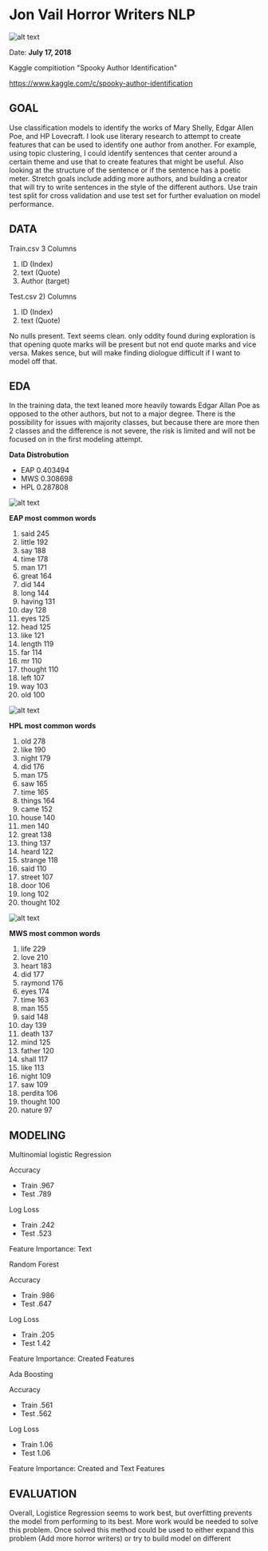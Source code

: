 # Jon Vail Horror Writers NLP
![alt text](https://github.com/jonmvail/JonVailPortfolio/blob/master/Horror_Writing_NLP/Images/free-vector-edgar-allen-poe-clip-art_105943_Edgar_Allen_Poe_clip_art_hight.png)

Date: **July 17, 2018**

Kaggle compitiotion "Spooky Author Identification"

https://www.kaggle.com/c/spooky-author-identification

## GOAL
Use classification models to identify the works of Mary Shelly, Edgar Allen Poe, and HP Lovecraft. I look use literary research to attempt to create features that can be used to identify one author from another. For example, using topic clustering, I could identify sentences that center around a certain theme and use that to create features that might be useful. Also looking at the structure of the sentence or if the sentence has a poetic meter. Stretch goals include adding more authors, and building a creator that will try to write sentences in the style of the different authors. Use train test split for cross validation and use test set for further evaluation on model performance.

## DATA

Train.csv
3 Columns 
1) ID (Index)
2) text (Quote)
3) Author (target)

Test.csv
2) Columns
1) ID (Index)
2) text (Quote)

No nulls present. Text seems clean. only oddity found during exploration is that opening quote marks will be present but not end quote marks and vice versa. Makes sence, but will make finding diologue difficult if I want to model off that.

## EDA 

In the training data, the text leaned more heavily towards Edgar Allan Poe as opposed to the other authors, but not to a major degree. There is the possibility for issues with majority classes, but because there are more then 2 classes and the difference is not severe, the risk is limited and will not be focused on in the first modeling attempt.

**Data Distrobution**
- EAP    0.403494
- MWS    0.308698
- HPL    0.287808


![alt text](https://github.com/jonmvail/JonVailPortfolio/blob/master/Horror_Writing_NLP/Images/POE.png)


**EAP most common words**
1) said       245
2) little     192
3) say        188
4) time       178
5) man        171
6) great      164
7) did        144
8) long       144
9) having     131
10) day        128
11) eyes       125
12) head       125
13) like       121
14) length     119
15) far        114
16) mr         110
17) thought    110
18) left       107
19) way        103
20) old        100

![alt text](https://github.com/jonmvail/JonVailPortfolio/blob/master/Horror_Writing_NLP/Images/HP.png)


**HPL most common words**
1) old        278
2) like       190
3) night      179
4) did        176
5) man        175
6) saw        165
7) time       165
8) things     164
9) came       152
10) house      140
11) men        140
12) great      138
13) thing      137
14) heard      122
15) strange    118
16) said       110
17) street     107
18) door       106
19) long       102
20) thought    102

![alt text](https://github.com/jonmvail/JonVailPortfolio/blob/master/Horror_Writing_NLP/Images/MS.png)


**MWS most common words**
1) life       229
2) love       210
3) heart      183
4) did        177
5) raymond    176
6) eyes       174
7) time       163
8) man        155
9) said       148
10) day        139
11) death      137
12) mind       125
13) father     120
14) shall      117
15) like       113
16) night      109
17) saw        109
18) perdita    106
19) thought    100
20) nature      97

## MODELING

Multinomial logistic Regression

Accuracy

- Train .967
- Test .789

Log Loss

- Train .242
- Test .523

Feature Importance: Text

Random Forest

Accuracy

- Train .986
- Test .647

Log Loss

- Train .205
- Test 1.42

Feature Importance: Created Features

Ada Boosting

Accuracy

- Train .561
- Test .562

Log Loss

- Train 1.06
- Test 1.06

Feature Importance: Created and Text Features

## EVALUATION
Overall, Logistice Regression seems to work best, but overfitting prevents the model from performing to its best. More work would be needed to solve this problem. Once solved this method could be used to either expand this problem (Add more horror writers) or try to build model on different 
